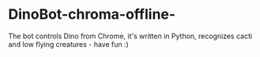 # DinoBot-chroma-offline-
The bot controls Dino from Chrome, it's written in Python, recognizes cacti and low flying creatures - have fun :)
